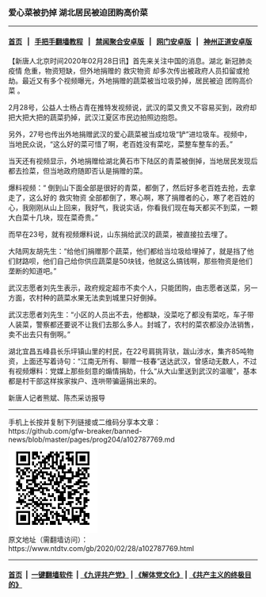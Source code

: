 ### 爱心菜被扔掉 湖北居民被迫团购高价菜
------------------------

#### [首页](https://github.com/gfw-breaker/banned-news/blob/master/README.md) &nbsp;&nbsp;|&nbsp;&nbsp; [手把手翻墙教程](https://github.com/gfw-breaker/guides/wiki) &nbsp;&nbsp;|&nbsp;&nbsp; [禁闻聚合安卓版](https://github.com/gfw-breaker/bn-android) &nbsp;&nbsp;|&nbsp;&nbsp; [网门安卓版](https://github.com/oGate2/oGate) &nbsp;&nbsp;|&nbsp;&nbsp; [神州正道安卓版](https://github.com/SzzdOgate/update) 



<div><div class="post_content" itemprop="articleBody">
 <p>
  【新唐人北京时间2020年02月28日讯】首先来关注中国的消息。湖北
  <ok href="https://www.ntdtv.com/gb/新冠肺炎疫情.htm">
   新冠肺炎疫情
  </ok>
  危重，物资短缺，但外地捐赠的
  <ok href="https://www.ntdtv.com/gb/救灾物资.htm">
   救灾物资
  </ok>
  却多次传出被政府人员扣留或抢劫。最近又有多个视频曝光，外地捐赠的蔬菜被当垃圾扔掉，居民被迫
  <ok href="https://www.ntdtv.com/gb/团购高价菜.htm">
   团购高价菜
  </ok>
  。
 </p>
 <p>
  2月28号，公益人士杨占青在推特发视频说，武汉的菜又贵又不容易买到，政府却把大把大把的蔬菜扔掉，武汉江夏区市民边拍照边抱怨。
 </p>
 <p>
  另外，27号也传出外地捐赠武汉的爱心蔬菜被当成垃圾“铲”进垃圾车。视频中，当地民众说，“这么好的菜可惜了啊，老百姓没有菜吃，菜整车整车的丢。”
 </p>
 <p>
  当天还有视频显示，外地捐赠给湖北黄石市下陆区的青菜被倒掉，当地居民发现后都去捡菜，但当地政府随即否认是捐赠的菜。
 </p>
 <p>
  爆料视频：“ 倒到山下面全部是很好的青菜，都倒了，然后好多老百姓去抢，去拿走了，这么好的
  <ok href="https://www.ntdtv.com/gb/救灾物资.htm">
   救灾物资
  </ok>
  全部都倒了，寒心啊，寒了捐赠者的心，寒了老百姓的心，我刚刚从山上回来，我好气，我说实话，你看我们现在每天都买不到菜，一颗大白菜十几块，现在菜奇贵。”
 </p>
 <p>
  而早在23号，就有视频爆料说，山东捐给武汉的蔬菜，被直接拉去埋了。
 </p>
 <p>
  大陆网友胡先生：“给他们捐赠那个蔬菜，他们都给当垃圾给埋掉了，就是挡了他们财路呗，他们自己给你供应蔬菜是50块钱，他就这么搞钱啊，那些物资是他们垄断的知道吧。”
 </p>
 <p>
  武汉志愿者刘先生表示，政府规定超市不卖个人，只能团购，由志愿者送菜，另一方面，农村种的蔬菜水果无法卖到城里只好倒掉。
 </p>
 <p>
  武汉志愿者刘先生：“小区的人员出不去，他都缺，没菜吃了都没有菜吃，车子带人装菜，警察都还要说不让我们去那么多人。封城了，农村的菜农都没办法销售，卖不出去只有倒啊。”
 </p>
 <p>
  湖北宜昌五峰县长乐坪镇山里的村民，在22号肩挑背驮，跋山涉水，集齐85吨物资，上面还写着诗句：“江南无所有、聊赠一枝春”送达武汉，曾感动无数人，不过有视频爆料：党媒上那些刻意的煽情捐助，什么“从大山里送到武汉的温暖”，基本都是村干部这样挨家挨户、连哄带骗逼捐出来的。
 </p>
 <p>
  新唐人记者熊斌、陈杰采访报导
 </p>
 <div class="single_ad">
 </div>
</div>
</div>
<hr/>
手机上长按并复制下列链接或二维码分享本文章：<br/>
https://github.com/gfw-breaker/banned-news/blob/master/pages/prog204/a102787769.md <br/>
<a href='https://github.com/gfw-breaker/banned-news/blob/master/pages/prog204/a102787769.md'><img src='https://github.com/gfw-breaker/banned-news/blob/master/pages/prog204/a102787769.md.png'/></a> <br/>
原文地址（需翻墙访问）：https://www.ntdtv.com/gb/2020/02/28/a102787769.html


------------------------
#### [首页](https://github.com/gfw-breaker/banned-news/blob/master/README.md) &nbsp;|&nbsp; [一键翻墙软件](https://github.com/gfw-breaker/nogfw/blob/master/README.md) &nbsp;| [《九评共产党》](https://github.com/gfw-breaker/9ping.md/blob/master/README.md#九评之一评共产党是什么) | [《解体党文化》](https://github.com/gfw-breaker/jtdwh.md/blob/master/README.md) | [《共产主义的终极目的》](https://github.com/gfw-breaker/gczydzjmd.md/blob/master/README.md)


<img src='http://gfw-breaker.win/banned-news/pages/prog204/a102787769.md' width='0px' height='0px'/>